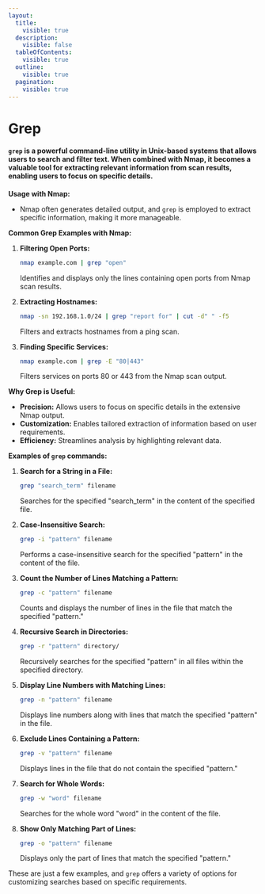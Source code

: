 ```yaml
---
layout:
  title:
    visible: true
  description:
    visible: false
  tableOfContents:
    visible: true
  outline:
    visible: true
  pagination:
    visible: true
---
```


# Grep

#### `grep` is a powerful command-line utility in Unix-based systems that allows users to search and filter text. When combined with Nmap, it becomes a valuable tool for extracting relevant information from scan results, enabling users to focus on specific details.

**Usage with Nmap:**

* Nmap often generates detailed output, and `grep` is employed to extract specific information, making it more manageable.

**Common Grep Examples with Nmap:**

1.  **Filtering Open Ports:**

    ```bash
    nmap example.com | grep "open"
    ```

    Identifies and displays only the lines containing open ports from Nmap scan results.
2.  **Extracting Hostnames:**

    ```bash
    nmap -sn 192.168.1.0/24 | grep "report for" | cut -d" " -f5
    ```

    Filters and extracts hostnames from a ping scan.
3.  **Finding Specific Services:**

    ```bash
    nmap example.com | grep -E "80|443"
    ```

    Filters services on ports 80 or 443 from the Nmap scan output.

**Why Grep is Useful:**

* **Precision:** Allows users to focus on specific details in the extensive Nmap output.
* **Customization:** Enables tailored extraction of information based on user requirements.
* **Efficiency:** Streamlines analysis by highlighting relevant data.



**Examples of `grep` commands:**

1.  **Search for a String in a File:**

    ```bash
    grep "search_term" filename
    ```

    Searches for the specified "search\_term" in the content of the specified file.
2.  **Case-Insensitive Search:**

    ```bash
    grep -i "pattern" filename
    ```

    Performs a case-insensitive search for the specified "pattern" in the content of the file.
3.  **Count the Number of Lines Matching a Pattern:**

    ```bash
    grep -c "pattern" filename
    ```

    Counts and displays the number of lines in the file that match the specified "pattern."
4.  **Recursive Search in Directories:**

    ```bash
    grep -r "pattern" directory/
    ```

    Recursively searches for the specified "pattern" in all files within the specified directory.
5.  **Display Line Numbers with Matching Lines:**

    ```bash
    grep -n "pattern" filename
    ```

    Displays line numbers along with lines that match the specified "pattern" in the file.
6.  **Exclude Lines Containing a Pattern:**

    ```bash
    grep -v "pattern" filename
    ```

    Displays lines in the file that do not contain the specified "pattern."
7.  **Search for Whole Words:**

    ```bash
    grep -w "word" filename
    ```

    Searches for the whole word "word" in the content of the file.
8.  **Show Only Matching Part of Lines:**

    ```bash
    grep -o "pattern" filename
    ```

    Displays only the part of lines that match the specified "pattern."

These are just a few examples, and `grep` offers a variety of options for customizing searches based on specific requirements.
